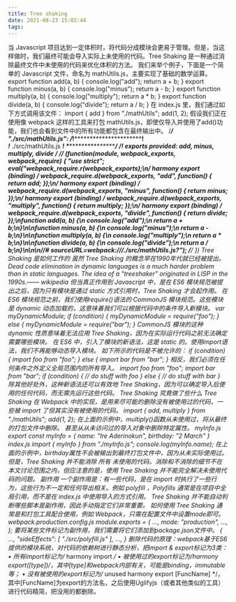 ```yaml
---
title: Tree shaking
date: 2021-08-23 15:02:44
tags:
---
```

当 Javascript 项目达到一定体积时，将代码分成模块会更易于管理。但是，当这样做时，我们最终可能会导入实际上未使用的代码。Tree Shaking 是一种通过消除最终文件中未使用的代码来优化体积的方法。
我们来举个例子，下面是一个简单的 Javascript 文件，命名为 mathUtils.js，主要实现了基础的数学运算。
export function add(a, b) {
    console.log("add");
    return a + b;
}
export function minus(a, b) {
    console.log("minus");
    return a - b;
}
export function multiply(a, b) {
    console.log("multiply");
    return a * b;
}
export function divide(a, b) {
    console.log("divide");
    return a / b;
}
在 index.js 里，我们通过如下方式调用该文件：
import { add } from "./mathUtils";
add(1, 2);
假设我们正在使用像 webpack 这样的工具来打包 mathUtils.js，即使仅导入并使用了add()功能，我们也会看到文件中的所有功能都包含在最终输出中。
/***/ "./src/mathUtils.js":
/*!**************************!*\
  !*** ./src/mathUtils.js ***!
  \**************************/
/*! exports provided: add, minus, multiply, divide */
/***/ (function(module, __webpack_exports__, __webpack_require__) {
"use strict";
eval("__webpack_require__.r(__webpack_exports__);\n/* harmony export (binding) */ __webpack_require__.d(__webpack_exports__, \"add\", function() { return add; });\n/* harmony export (binding) */ __webpack_require__.d(__webpack_exports__, \"minus\", function() { return minus; });\n/* harmony export (binding) */ __webpack_require__.d(__webpack_exports__, \"multiply\", function() { return multiply; });\n/* harmony export (binding) */ __webpack_require__.d(__webpack_exports__, \"divide\", function() { return divide; });\nfunction add(a, b) {\n    console.log(\"add\");\n    return a + b;\n}\n\nfunction minus(a, b) {\n    console.log(\"minus\");\n    return a - b;\n}\n\nfunction multiply(a, b) {\n    console.log(\"multiply\");\n    return a * b;\n}\n\nfunction divide(a, b) {\n    console.log(\"divide\");\n    return a / b;\n}\n\n\n//# sourceURL=webpack:///./src/mathUtils.js?");
/***/ })
Tree Shaking 是如何工作的
虽然 Tree Shaking 的概念早在1990年代就已经被提出。
Dead code elimination in dynamic languages is a much harder problem than in static languages. The idea of a "treeshaker" originated in LISP in the 1990s.—— wikipedia
但当真正作用到 Javascript 中，是在 ES6 模块规范被提出之后，因为只有模块是通过 static 方式引用时，Tree Shaking 才会起作用。
在 ES6 模块规范之前，我们使用require()语法的 CommonJS 模块规范。这些模块是 dynamic 动态加载的，这意味着我们可以根据代码中的条件导入新模块。
var myDynamicModule;
if (condition) {
    myDynamicModule = require("foo");
} else {
    myDynamicModule = require("bar");
}
CommonJS 模块的这种 dynamic 性质意味着无法应用 Tree Shaking，因为在实际运行代码之前无法确定需要哪些模块。
在 ES6 中，引入了模块的新语法，这是 static 的。使用import语法，我们不再能够动态导入模块。
如下所示的代码是不被允许的：
if (condition) {
    import foo from "foo";
} else {
    import bar from "bar";
}
相反，我们必须在任何条件之外定义全局范围内的所有导入。
import foo from "foo";
import bar from "bar";
if (condition) {
    // do stuff with foo
} else {
    // do stuff with bar
}
除其他好处外，这种新语法还可以有效地 Tree Shaking，因为可以确定导入后使用的任何代码，而无需先运行这些代码。
Tree Shaking 究竟做了些什么
Tree Shaking 在 Webpack 中的实现，是用来尽可能的删除没有被使用过的代码，一些被 import 了但其实没有被使用的代码。
import { add, multiply } from "./mathUtils";
add(1, 2);
在上面的示例中，multiply()函数从未使用过，将从最终的打包文件中删除。
甚至从从未访问过的导入对象中删除特定属性。
myInfo.js
export const myInfo = {
    name: "Ire Aderinokun",
    birthday: "2 March"
}
index.js
import { myInfo } from "./myInfo.js";
console.log(myInfo.name);
在上面的示例中，birthday属性不会被输出到最终打包文件中，因为从未实际使用过。
但是，Tree Shaking 并不能消除 所有 未使用的代码。消除和不消除的细节不在本文讨论范围之内，但应注意的是，使用 Tree Shaking 并不能完全解决未使用代码的问题。
副作用
一个副作用是：有一些代码，是在 import 时执行了一些行为，这些行为不一定和任何导出相关。例如 polyfill ，Polyfills 通常是在项目中全局引用，而不是在 index.js 中使用导入的方式引用。
Tree Shaking 并不能自动判断哪些脚本是副作用，因此手动指定它们非常重要。
如何使用
Tree Shaking 通常是和打包工具配合使用，例如 Webpack，只需在配置文件中设置mode即可。
webpack.production.config.js
module.exports = {
    ...,
    mode: "production",
    ...,
};
要将某些文件标记为副作用，我们需要将它们添加到package.json文件中。
{
    ...,
    "sideEffects": [
        "./src/polyfill.js"
    ],
    ...,
}
删除代码的原理：webpack基于ES6提供的模块系统，对代码的依赖树进行静态分析，把import & export标记为3类：
• 所有import标记为/* harmony import */
• 被使用过的export标记为/harmony export([type])/，其中[type]和webpack内部有关，可能是binding，immutable等；
• 没有被使用的export标记为/* unused harmony export [FuncName] */，其中[FuncName]为export的方法名，之后使用Uglifyjs（或者其他类似的工具）进行代码精简，把没用的都删除。